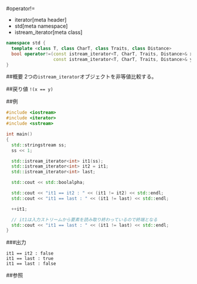 #operator!=
* iterator[meta header]
* std[meta namespace]
* istream_iterator[meta class]

```cpp
namespace std {
  template <class T, class CharT, class Traits, class Distance>
  bool operator!=(const istream_iterator<T, CharT, Traits, Distance>& x,
                  const istream_iterator<T, CharT, Traits, Distance>& y);
}
```

##概要
2つの`istream_iterator`オブジェクトを非等値比較する。


##戻り値
`!(x == y)`


##例
```cpp
#include <iostream>
#include <iterator>
#include <sstream>

int main()
{
  std::stringstream ss;
  ss << 1;

  std::istream_iterator<int> it1(ss);
  std::istream_iterator<int> it2 = it1;
  std::istream_iterator<int> last;

  std::cout << std::boolalpha;

  std::cout << "it1 == it2 : " << (it1 != it2) << std::endl;
  std::cout << "it1 == last : " << (it1 != last) << std::endl;

  ++it1;

  // it1は入力ストリームから要素を読み取り終わっているので終端となる
  std::cout << "it1 == last : " << (it1 != last) << std::endl;
}
```

###出力
```
it1 == it2 : false
it1 == last : true
it1 == last : false
```

##参照


